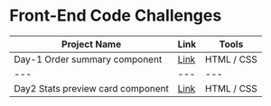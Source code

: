 # Front-End Code Challenges
 
| Project Name | Link | Tools
|---|---|---|
Day-1 Order summary component | [Link](https://jihyun-j.github.io/my-code/Day1/index.html) | HTML / CSS
|---|---|---|
Day2 Stats preview card component |[Link](https://jihyun-j.github.io/my-code/Day2/index.html) | HTML / CSS
